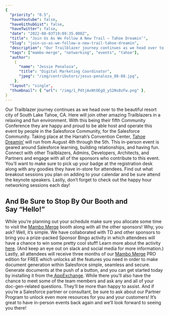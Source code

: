 ```yaml
---
{
  "priority": "0.5",
  "haveYoutube": false,
  "haveGithubGist": false,
  "haveTwitter": false,
  "date": "2022-08-03T19:09:35.000Z",
  "title": "Join Us As We Follow A New Trail — Tahoe Dreamin’",
  "Slug": "join-us-as-we-follow-a-new-trail-tahoe-dreamin",
  "description": "Our Trailblazer journey continues as we head over to the beautiful resort city of South Lake Tahoe, CA. Here will join other amazing Trailblazers in a relaxing and fun environment. With this being their fifth Community Conference they are happy and proud to be able host and operate this event by people in the Salesforce Community, for the Salesforce Community..",
  "tags": ["mambo-merge", "networking", "events", "tahoe"],
  "author":
    {
      "name": "Jessie Penaloza",
      "title": "Digital Marketing Coordinator",
      "jpeg": "/img/contributors/jesus-penaloza_88-88.jpg",
    },
  "layout": "single",
  "thumbnail": { "url": "/img/1_PdtjAxNtOEgO_yS2Ns0zFw.png" },
}
---
```


Our Trailblazer journey continues as we head over to the beautiful resort city of South Lake Tahoe, CA. Here will join other amazing Trailblazers in a relaxing and fun environment. With this being their fifth Community Conference they are happy and proud to be able host and operate this event by people in the Salesforce Community, for the Salesforce Community.
Taking place at the Harrah’s Convention Center, [Tahoe Dreamin’](https://tahoedreamin.com/) will run from August 4th through the 5th. This in-person event is geared around Salesforce learning, building relationships, and having fun. Connect with other Trailblazers, Admins, Developers, Architects, and Partners and engage with all of the sponsors who contribute to this event. You’ll want to make sure to pick up your badge at the registration desk along with any goodies they have in-store for attendees. Find out what breakout sessions you plan on adding to your calendar and be sure attend the keynote speakers. Lastly, don’t forget to check out the happy hour networking sessions each day!

## And Be Sure to Stop By Our Booth and Say “Hello!”

While you’re planning out your schedule make sure you allocate some time to visit the [Mambo Merge](http://www.mambomerge.com) booth along with all the other sponsors! Why, you ask? Well, it’s simple. We have collaborated with TD and other sponsors to bring you a prize-packed Sponsor Bingo activity in which attendees will have a chance to win some pretty cool stuff! Learn more about the activity [here](https://events.mkpartners.com/SponsorBingoTD). (And keep an eye out on slack and social media for more information.)
Lastly, all attendees will receive three months of our [Mambo Merge](https://www.mambomerge.com/) PRO edition for FREE which unlocks all the features you need in order to make document generation within Salesforce simple, seamless and secure. Generate documents at the push of a button, and you can get started today by installing it from the[ AppExchange](https://appexchange.salesforce.com/appxListingDetail?listingId=a0N3u00000MBinOEAT).
While there you’ll also have the chance to meet some of the team members and ask any and all of your doc-gen-related questions. They’ll be more than happy to assist. And if you’re a Salesforce partner or consultant, be sure to ask about our Partner Program to unlock even more resources for you and your customers!
It’s great to have in-person events back again and we’ll look forward to seeing you there!
